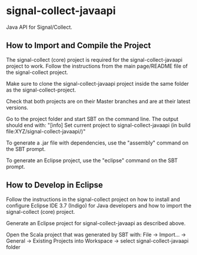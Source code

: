 signal-collect-javaapi
======================

Java API for Signal/Collect.

How to Import and Compile the Project
-------------------------------------
The signal-collect (core) project is required for the signal-collect-javaapi project to work. Follow the instructions from the main page/README file of the signal-collect project.

Make sure to clone the signal-collect-javaapi project inside the same folder as the signal-collect-project. 

Check that both projects are on their Master branches and are at their latest versions. 

Go to the project folder and start SBT on the command line. The output should end with:
"[info] Set current project to signal-collect-javaapi (in build file:XYZ/signal-collect-javaapi/)"

To generate a .jar file with dependencies, use the "assembly" command on the SBT prompt.

To generate an Eclipse project, use the "eclipse" command on the SBT prompt.



How to Develop in Eclipse
-------------------------
Follow the instructions in the signal-collect project on how to install and configure Eclipse IDE 3.7 (Indigo) for Java developers and how to import the signal-collect (core) project.

Generate an Eclipse project for signal-collect-javaapi as described above.

Open the Scala project that was generated by SBT with: File -> Import... -> General -> Existing Projects into Workspace -> select signal-collect-javaapi folder